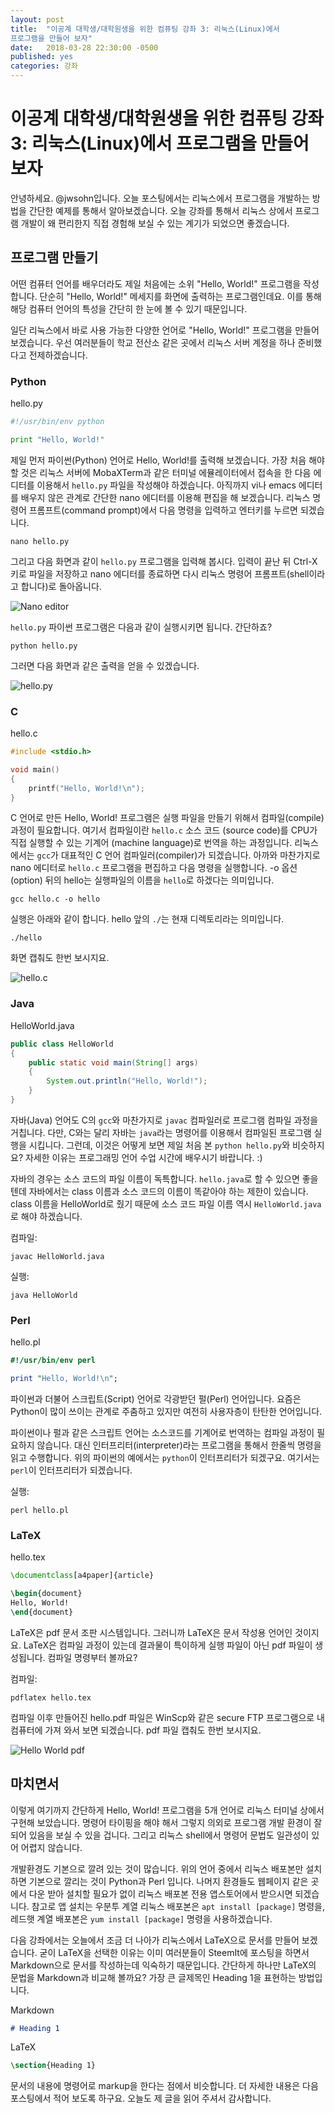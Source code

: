 ```yaml
---
layout: post
title:  "이공계 대학생/대학원생을 위한 컴퓨팅 강좌 3: 리눅스(Linux)에서
프로그램을 만들어 보자"
date:   2018-03-28 22:30:00 -0500
published: yes
categories: 강좌
---
```


# 이공계 대학생/대학원생을 위한 컴퓨팅 강좌 3: 리눅스(Linux)에서 프로그램을 만들어 보자

안녕하세요. @jwsohn입니다. 오늘 포스팅에서는 리눅스에서 프로그램을 개발하는
방법을 간단한 예제를 통해서 알아보겠습니다. 오늘 강좌를 통해서 리눅스 상에서
프로그램 개발이 왜 편리한지 직접 경험해 보실 수 있는 계기가 되었으면
좋겠습니다.

## 프로그램 만들기

어떤 컴퓨터 언어를 배우더라도 제일 처음에는 소위 "Hello, World!" 프로그램을
작성합니다. 단순히 "Hello, World!" 메세지를 화면에 출력하는 프로그램인데요.
이를 통해 해당 컴퓨터 언어의 특성을 간단히 한 눈에 볼 수 있기 때문입니다.

일단 리눅스에서 바로 사용 가능한 다양한 언어로 "Hello, World!" 프로그램을
만들어 보겠습니다. 우선 여러분들이 학교 전산소 같은 곳에서 리눅스 서버 계정을
하나 준비했다고 전제하겠습니다. 

### Python
hello.py
```python
#!/usr/bin/env python

print "Hello, World!"
```

제일 먼저 파이썬(Python) 언어로 Hello, World!를 출력해 보겠습니다. 가장 처음
해야 할 것은 리눅스 서버에 MobaXTerm과 같은 터미널 에뮬레이터에서 접속을 한
다음 에디터를 이용해서 `hello.py` 파일을 작성해야 하겠습니다. 아직까지 vi나
emacs 에디터를 배우지 않은 관계로 간단한 nano 에디터를 이용해 편집을 해
보겠습니다.  리눅스 명령어 프롬프트(command prompt)에서 다음 명령을 입력하고
엔터키를 누르면 되겠습니다.

```
nano hello.py
```

그리고 다음 화면과 같이 `hello.py` 프로그램을 입력해 봅시다. 입력이 끝난 뒤
Ctrl-X 키로 파일을 저장하고 nano 에디터를 종료하면 다시 리눅스 명령어
프롬프트(shell이라고 합니다)로 돌아옵니다.

![Nano editor](/assets/2018-04-02-computing-for-scieng-students-03/nano-hello-py.png)

`hello.py` 파이썬 프로그램은 다음과 같이 실행시키면 됩니다. 간단하죠?

```
python hello.py
```

그러면 다음 화면과 같은 출력을 얻을 수 있겠습니다.

![hello.py](/assets/2018-04-02-computing-for-scieng-students-03/python-hello-py.png)

### C
hello.c
```c
#include <stdio.h>

void main()
{
    printf("Hello, World!\n");
}
```

C 언어로 만든 Hello, World! 프로그램은 실행 파일을 만들기 위해서
컴파일(compile) 과정이 필요합니다. 여기서 컴파일이란 `hello.c` 소스 코드
(source code)를 CPU가 직접 실행할 수 있는 기계어 (machine language)로 번역을
하는 과정입니다.  리눅스에서는 `gcc`가 대표적인 C 언어 컴파일러(compiler)가
되겠습니다. 아까와 마찬가지로 nano 에디터로 `hello.c` 프로그램을 편집하고
다음 명령을 실행합니다. -o 옵션(option) 뒤의 hello는 실행파일의 이름을
`hello`로 하겠다는 의미입니다.

```
gcc hello.c -o hello
```

실행은 아래와 같이 합니다. hello 앞의 `./`는 현재 디렉토리라는 의미입니다.

```
./hello
```

화면 캡춰도 한번 보시지요.

![hello.c](/assets/2018-04-02-computing-for-scieng-students-03/gcc-hello-c.png)

### Java
HelloWorld.java
```java
public class HelloWorld
{
    public static void main(String[] args)
    {
        System.out.println("Hello, World!");
    }
}
```

자바(Java) 언어도 C의 `gcc`와 마찬가지로 `javac` 컴파일러로 프로그램 컴파일
과정을 거칩니다. 다만,  C와는 달리 자바는 `java`라는 명령어를 이용해서
컴파일된 프로그램 실행을 시킵니다. 그런데, 이것은 어떻게 보면 제일 처음 본
`python hello.py`와 비슷하지요? 자세한 이유는 프로그래밍 언어 수업 시간에
배우시기 바랍니다. :)
 
자바의 경우는 소스 코드의 파일 이름이 독특합니다. `hello.java`로 할 수 있으면
좋을 텐데 자바에서는 class 이름과 소스 코드의 이름이 똑같아야 하는 제한이
있습니다. class 이름을 HelloWorld로 줬기 때문에 소스 코드 파일 이름 역시
`HelloWorld.java`로 해야 하겠습니다.

컴파일:
```
javac HelloWorld.java
```

실행:
```
java HelloWorld
```

### Perl
hello.pl
```perl
#!/usr/bin/env perl

print "Hello, World!\n";
```

파이썬과 더불어 스크립트(Script) 언어로 각광받던 펄(Perl) 언어입니다. 요즘은
Python이 많이 쓰이는 관계로 주춤하고 있지만 여전히 사용자층이 탄탄한
언어입니다. 

파이썬이나 펄과 같은 스크립트 언어는 소스코드를 기계어로 번역하는 컴파일 과정이
필요하지 않습니다. 대신 인터프리터(interpreter)라는 프로그램을 통해서 
한줄씩 명령을 읽고 수행합니다. 위의 파이썬의 예에서는 `python`이 인터프리터가
되겠구요. 여기서는 `perl`이 인터프리터가 되겠습니다.

실행:
```
perl hello.pl
```

### LaTeX
hello.tex
```latex
\documentclass[a4paper]{article}

\begin{document}
Hello, World!
\end{document}
```

LaTeX은 pdf 문서 조판 시스템입니다. 그러니까 LaTeX은 문서 작성용 언어인
것이지요. LaTeX은 컴파일 과정이 있는데 결과물이 특이하게 실행 파일이 아닌 pdf
파일이 생성됩니다. 컴파일 명령부터 볼까요?

컴파일:
```
pdflatex hello.tex
```

컴파일 이후 만들어진 hello.pdf 파일은 WinScp와 같은 secure FTP 프로그램으로 내
컴퓨터에 가져 와서 보면 되겠습니다. pdf 파일 캡춰도 한번 보시지요.

![Hello World pdf](/assets/2018-04-02-computing-for-scieng-students-03/hello-world-pdf.png)

## 마치면서 

이렇게 여기까지 간단하게 Hello, World! 프로그램을 5개 언어로 리눅스 터미널
상에서 구현해 보았습니다. 명령어 타이핑을 해야 해서 그렇지 의외로 프로그램
개발 환경이 잘 되어 있음을 보실 수 있을 겁니다. 그리고 리눅스 shell에서
명령어 문법도 일관성이 있어 어렵지 않습니다. 

개발환경도 기본으로 깔려 있는 것이 많습니다. 위의 언어 중에서 리눅스 배포본만
설치하면 기본으로 깔리는 것이 Python과 Perl 입니다. 나머지 환경들도 웹페이지
같은 곳에서 다운 받아 설치할 필요가 없이 리눅스 배포본 전용 앱스토어에서
받으시면 되겠습니다. 참고로 앱 설치는 우분투 계열 리눅스 배포본은 `apt install
[package]` 명령을, 레드햇 계열 배포본은 `yum install [package]` 명령을
사용하겠습니다.

다음 강좌에서는 오늘에서 조금 더 나아가 리눅스에서 LaTeX으로 문서를 만들어
보겠습니다. 굳이 LaTeX을 선택한 이유는 이미 여러분들이 SteemIt에 포스팅을
하면서 Markdown으로 문서를 작성하는데 익숙하기 때문입니다. 간단하게 하나만
LaTeX의 문법을 Markdown과 비교해 볼까요? 가장 큰 글제목인 Heading 1을 표현하는
방법입니다.

Markdown
```markdown
# Heading 1
```

LaTeX
```latex
\section{Heading 1}
```

문서의 내용에 명령어로 markup을 한다는 점에서 비슷합니다. 더 자세한 내용은 다음
포스팅에서 적어 보도록 하구요. 오늘도 제 글을 읽어 주셔서 감사합니다.


